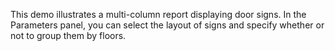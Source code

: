 This demo illustrates a multi-column report displaying door signs. In the Parameters panel, you can select the layout of signs and specify whether or not to group them by floors.